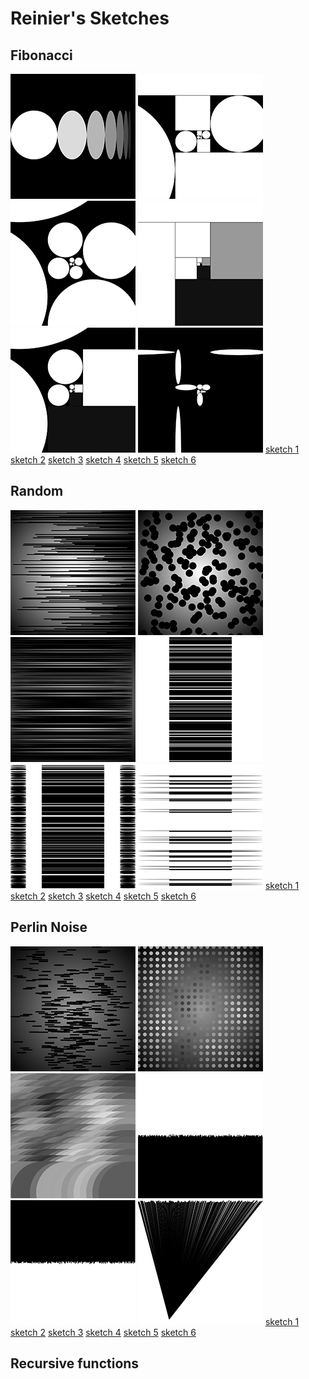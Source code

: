 # Reinier's Sketches 

## Fibonacci
![](Reinier/1_fibo/sketch1.png)
![](Reinier/1_fibo/sketch2.png)
![](Reinier/1_fibo/sketch3.png)
![](Reinier/1_fibo/sketch4.png)
![](Reinier/1_fibo/sketch5.png)
![](Reinier/1_fibo/sketch6.png)
[sketch 1](1_Reinier/fibo/sketch1.pv)
[sketch 2](1_Reinier/fibo/sketch2.pv)
[sketch 3](1_Reinier/fibo/sketch3.pv)
[sketch 4](1_Reinier/fibo/sketch4.pv)
[sketch 5](1_Reinier/fibo/sketch5.pv)
[sketch 6](1_Reinier/fibo/sketch6.pv)

## Random
![](Reinier/2_random/sketch1_random.png)
![](Reinier/2_random/sketch2_random.png)
![](Reinier/2_random/sketch3_random.png)
![](Reinier/2_random/sketch4_random.png)
![](Reinier/2_random/sketch5_random.png)
![](Reinier/2_random/sketch6_random.png)
[sketch 1](2_Reinier/random/sketch1_random.pv)
[sketch 2](2_Reinier/random/sketch2_random.pv)
[sketch 3](2_Reinier/random/sketch3_random.pv)
[sketch 4](2_Reinier/random/sketch4_random.pv)
[sketch 5](2_Reinier/random/sketch5_random.pv)
[sketch 6](2_Reinier/random/sketch6_random.pv)

## Perlin Noise
![](Reinier/3_pn/pn_sketch_1.png)
![](Reinier/3_pn/pn_sketch_2.png)
![](Reinier/3_pn/pn_sketch_3.png)
![](Reinier/3_pn/pn_sketch_4.png)
![](Reinier/3_pn/pn_sketch_5.png)
![](Reinier/3_pn/pn_sketch_6.png)
[sketch 1](Reinier/3_pn/pn_sketch_1.pv)
[sketch 2](Reinier/3_pn/pn_sketch_2.pv)
[sketch 3](Reinier/3_pn/pn_sketch_3.pv)
[sketch 4](Reinier/3_pn/pn_sketch_4.pv)
[sketch 5](Reinier/3_pn/pn_sketch_5.pv)
[sketch 6](Reinier/3_pn/pn_sketch_6.pv)

## Recursive functions
            
